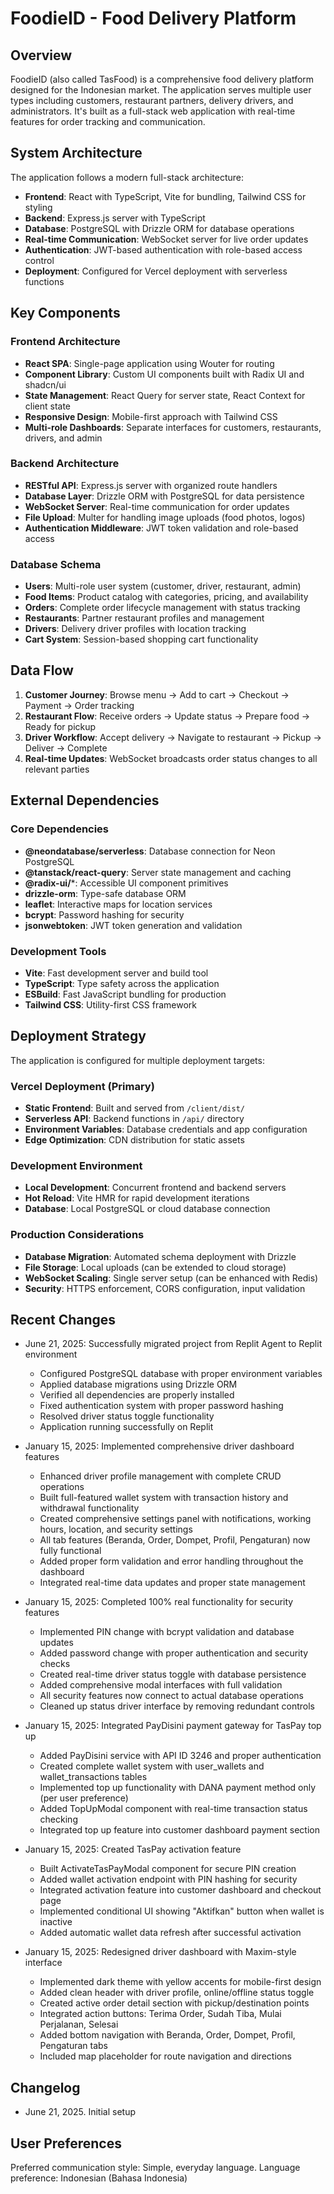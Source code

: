 # FoodieID - Food Delivery Platform

## Overview

FoodieID (also called TasFood) is a comprehensive food delivery platform designed for the Indonesian market. The application serves multiple user types including customers, restaurant partners, delivery drivers, and administrators. It's built as a full-stack web application with real-time features for order tracking and communication.

## System Architecture

The application follows a modern full-stack architecture:

- **Frontend**: React with TypeScript, Vite for bundling, Tailwind CSS for styling
- **Backend**: Express.js server with TypeScript
- **Database**: PostgreSQL with Drizzle ORM for database operations
- **Real-time Communication**: WebSocket server for live order updates
- **Authentication**: JWT-based authentication with role-based access control
- **Deployment**: Configured for Vercel deployment with serverless functions

## Key Components

### Frontend Architecture
- **React SPA**: Single-page application using Wouter for routing
- **Component Library**: Custom UI components built with Radix UI and shadcn/ui
- **State Management**: React Query for server state, React Context for client state
- **Responsive Design**: Mobile-first approach with Tailwind CSS
- **Multi-role Dashboards**: Separate interfaces for customers, restaurants, drivers, and admin

### Backend Architecture
- **RESTful API**: Express.js server with organized route handlers
- **Database Layer**: Drizzle ORM with PostgreSQL for data persistence
- **WebSocket Server**: Real-time communication for order updates
- **File Upload**: Multer for handling image uploads (food photos, logos)
- **Authentication Middleware**: JWT token validation and role-based access

### Database Schema
- **Users**: Multi-role user system (customer, driver, restaurant, admin)
- **Food Items**: Product catalog with categories, pricing, and availability
- **Orders**: Complete order lifecycle management with status tracking
- **Restaurants**: Partner restaurant profiles and management
- **Drivers**: Delivery driver profiles with location tracking
- **Cart System**: Session-based shopping cart functionality

## Data Flow

1. **Customer Journey**: Browse menu → Add to cart → Checkout → Payment → Order tracking
2. **Restaurant Flow**: Receive orders → Update status → Prepare food → Ready for pickup
3. **Driver Workflow**: Accept delivery → Navigate to restaurant → Pickup → Deliver → Complete
4. **Real-time Updates**: WebSocket broadcasts order status changes to all relevant parties

## External Dependencies

### Core Dependencies
- **@neondatabase/serverless**: Database connection for Neon PostgreSQL
- **@tanstack/react-query**: Server state management and caching
- **@radix-ui/***: Accessible UI component primitives
- **drizzle-orm**: Type-safe database ORM
- **leaflet**: Interactive maps for location services
- **bcrypt**: Password hashing for security
- **jsonwebtoken**: JWT token generation and validation

### Development Tools
- **Vite**: Fast development server and build tool
- **TypeScript**: Type safety across the application
- **ESBuild**: Fast JavaScript bundling for production
- **Tailwind CSS**: Utility-first CSS framework

## Deployment Strategy

The application is configured for multiple deployment targets:

### Vercel Deployment (Primary)
- **Static Frontend**: Built and served from `/client/dist/`
- **Serverless API**: Backend functions in `/api/` directory
- **Environment Variables**: Database credentials and app configuration
- **Edge Optimization**: CDN distribution for static assets

### Development Environment
- **Local Development**: Concurrent frontend and backend servers
- **Hot Reload**: Vite HMR for rapid development iterations
- **Database**: Local PostgreSQL or cloud database connection

### Production Considerations
- **Database Migration**: Automated schema deployment with Drizzle
- **File Storage**: Local uploads (can be extended to cloud storage)
- **WebSocket Scaling**: Single server setup (can be enhanced with Redis)
- **Security**: HTTPS enforcement, CORS configuration, input validation

## Recent Changes

- June 21, 2025: Successfully migrated project from Replit Agent to Replit environment
  - Configured PostgreSQL database with proper environment variables
  - Applied database migrations using Drizzle ORM
  - Verified all dependencies are properly installed
  - Fixed authentication system with proper password hashing
  - Resolved driver status toggle functionality
  - Application running successfully on Replit

- January 15, 2025: Implemented comprehensive driver dashboard features
  - Enhanced driver profile management with complete CRUD operations
  - Built full-featured wallet system with transaction history and withdrawal functionality
  - Created comprehensive settings panel with notifications, working hours, location, and security settings
  - All tab features (Beranda, Order, Dompet, Profil, Pengaturan) now fully functional
  - Added proper form validation and error handling throughout the dashboard
  - Integrated real-time data updates and proper state management

- January 15, 2025: Completed 100% real functionality for security features
  - Implemented PIN change with bcrypt validation and database updates
  - Added password change with proper authentication and security checks
  - Created real-time driver status toggle with database persistence
  - Added comprehensive modal interfaces with full validation
  - All security features now connect to actual database operations
  - Cleaned up status driver interface by removing redundant controls

- January 15, 2025: Integrated PayDisini payment gateway for TasPay top up
  - Added PayDisini service with API ID 3246 and proper authentication
  - Created complete wallet system with user_wallets and wallet_transactions tables
  - Implemented top up functionality with DANA payment method only (per user preference)
  - Added TopUpModal component with real-time transaction status checking
  - Integrated top up feature into customer dashboard payment section

- January 15, 2025: Created TasPay activation feature
  - Built ActivateTasPayModal component for secure PIN creation
  - Added wallet activation endpoint with PIN hashing for security
  - Integrated activation feature into customer dashboard and checkout page
  - Implemented conditional UI showing "Aktifkan" button when wallet is inactive
  - Added automatic wallet data refresh after successful activation

- January 15, 2025: Redesigned driver dashboard with Maxim-style interface
  - Implemented dark theme with yellow accents for mobile-first design
  - Added clean header with driver profile, online/offline status toggle
  - Created active order detail section with pickup/destination points
  - Integrated action buttons: Terima Order, Sudah Tiba, Mulai Perjalanan, Selesai
  - Added bottom navigation with Beranda, Order, Dompet, Profil, Pengaturan tabs
  - Included map placeholder for route navigation and directions

## Changelog

- June 21, 2025. Initial setup

## User Preferences

Preferred communication style: Simple, everyday language.
Language preference: Indonesian (Bahasa Indonesia)